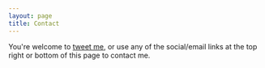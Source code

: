 ```yaml
---
layout: page
title: Contact
---
```


You're welcome to [tweet me](https://twitter.com/intent/tweet?text=%40mikepsaris), or use any of the social/email links at the top right or bottom of this page to contact me.
